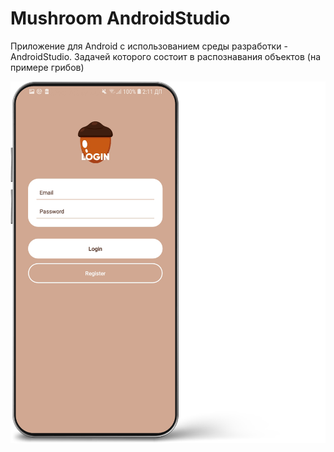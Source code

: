 # Mushroom AndroidStudio

Приложение для Android с использованием среды разработки - AndroidStudio. Задачей которого состоит в распознавания объектов (на примере грибов)

![alt text](Login.png "Описание будет тут")
